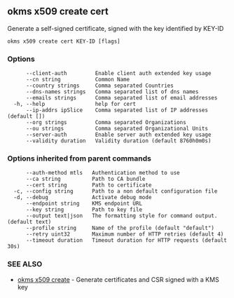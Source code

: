 ## okms x509 create cert

Generate a self-signed certificate, signed with the key identified by KEY-ID

```
okms x509 create cert KEY-ID [flags]
```

### Options

```
      --client-auth         Enable client auth extended key usage
      --cn string           Common Name
      --country strings     Comma separated Countries
      --dns-names strings   Comma separated list of dns names
      --emails strings      Comma separated list of email addresses
  -h, --help                help for cert
      --ip-addrs ipSlice    Comma separated list of IP addresses (default [])
      --org strings         Comma separated Organizations
      --ou strings          Comma separated Organizational Units
      --server-auth         Enable server auth extended key usage
      --validity duration   Validity duration (default 8760h0m0s)
```

### Options inherited from parent commands

```
      --auth-method mtls   Authentication method to use
      --ca string          Path to CA bundle
      --cert string        Path to certificate
  -c, --config string      Path to a non default configuration file
  -d, --debug              Activate debug mode
      --endpoint string    KMS endpoint URL
      --key string         Path to key file
      --output text|json   The formatting style for command output. (default text)
      --profile string     Name of the profile (default "default")
      --retry uint32       Maximum number of HTTP retries (default 4)
      --timeout duration   Timeout duration for HTTP requests (default 30s)
```

### SEE ALSO

* [okms x509 create](okms_x509_create.md)	 - Generate certificates and CSR signed with a KMS key

